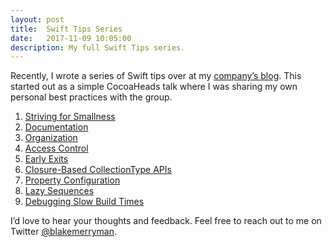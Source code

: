 ```yaml
---
layout: post
title:  Swift Tips Series
date:   2017-11-09 10:05:00
description: My full Swift Tips series.
---
```


Recently, I wrote a series of Swift tips over at my [company’s blog](https://medium.com/bpxl-craft). This started out as a simple CocoaHeads talk where I was sharing my own personal best practices with the group.

1. [Striving for Smallness]
2. [Documentation]
3. [Organization]
4. [Access Control]
5. [Early Exits]
6. [Closure-Based CollectionType APIs]
7. [Property Configuration]
8. [Lazy Sequences]
9. [Debugging Slow Build Times]

I’d love to hear your thoughts and feedback. Feel free to reach out to me on Twitter [@blakemerryman](https://twitter.com/blakemerryman).

<!-- Links -->

[Striving for Smallness]: https://medium.com/bpxl-craft/swift-tips-striving-for-smallness-9f3554508324
[Documentation]: https://medium.com/bpxl-craft/swift-tips-documentation-abbd1e31553a
[Organization]: https://medium.com/bpxl-craft/swift-tips-organization-47f2422afe23
[Access Control]: https://medium.com/bpxl-craft/swift-tips-access-control-e2579e03f969
[Early Exits]: https://medium.com/bpxl-craft/swift-tips-early-exits-8ccd93403808
[Closure-Based CollectionType APIs]: https://medium.com/bpxl-craft/swift-tips-closure-based-collectiontype-apis-20ff8e1428e2
[Property Configuration]: https://medium.com/bpxl-craft/swift-tips-property-configuration-cae9d6c9f84c
[Lazy Sequences]: https://medium.com/bpxl-craft/swift-tips-lazy-sequences-59058ac1454f
[Debugging Slow Build Times]: https://medium.com/bpxl-craft/swift-tips-debugging-slow-build-times-bf333aae6874
